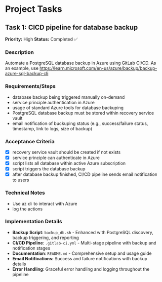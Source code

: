 # Project Tasks

## Task 1: CICD pipeline for database backup
**Priority:** High
**Status:** Completed ✅

### Description
Automate a PostgreSQL database backup in Azure using GitLab CI/CD. As an example, use https://learn.microsoft.com/en-us/azure/backup/backup-azure-sql-backup-cli

### Requirements/Steps
- database backup being triggered manually on-demand
- service principle authentication in Azure
- usage of standard Azure tools for database backuping
- PostgreSQL database backup must be stored within recovery service vault
- email notification of buckuping status (e.g., success/failure status, timestamp, link to logs, size of backup)

### Acceptance Criteria
- [x] recovery service vault should be created if not exists
- [x] service principle can authenticate in Azure
- [x] script lists all database within active Azure subscription
- [x] script triggers the database backup
- [x] after database backup finished, CI/CD pipeline sends email notification to users

### Technical Notes
- Use az cli to interact with Azure
- log the actions

### Implementation Details
- **Backup Script**: `backup_db.sh` - Enhanced with PostgreSQL discovery, backup triggering, and reporting
- **CI/CD Pipeline**: `.gitlab-ci.yml` - Multi-stage pipeline with backup and notification stages
- **Documentation**: `README.md` - Comprehensive setup and usage guide
- **Email Notifications**: Success and failure notifications with backup details
- **Error Handling**: Graceful error handling and logging throughout the pipeline